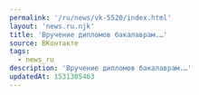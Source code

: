 ```yaml
---
permalink: '/ru/news/vk-5520/index.html'
layout: 'news.ru.njk'
title: 'Вручение дипломов бакалаврам.…'
source: ВКонтакте
tags:
  - news_ru
description: 'Вручение дипломов бакалаврам.…'
updatedAt: 1531305463
---
```

